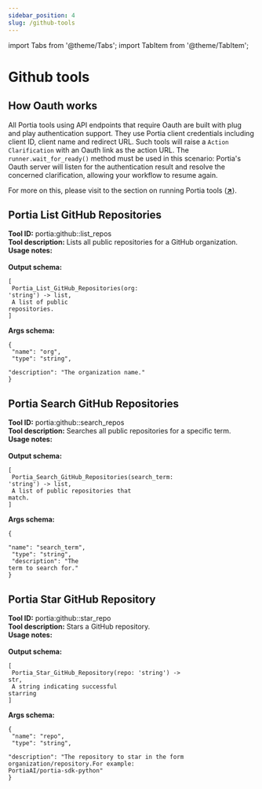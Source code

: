 ```yaml
---
sidebar_position: 4
slug: /github-tools
---
```


import Tabs from '@theme/Tabs';
import TabItem from '@theme/TabItem';

# Github tools

## How Oauth works
All Portia tools using API endpoints that require Oauth are built with plug and play authentication support. They use Portia client credentials including client ID, client name and redirect URL. Such tools will raise a `Action Clarification` with an Oauth link as the action URL. The `runner.wait_for_ready()` method must be used in this scenario: Portia's Oauth server will listen for the authentication result and resolve the concerned clarification, allowing your workflow to resume again.

For more on this, please visit to the section on running Portia tools (<a href="/run-portia-tools" target="_blank">**↗**</a>). 

## Portia List GitHub Repositories
**Tool ID:** portia:github::list_repos<br/>**Tool description:** Lists all public repositories for a GitHub organization.<br/>**Usage notes:**<br/><br/>**Output schema:** <pre><code>[<br/>  Portia_List_GitHub_Repositories(org: 'string') -> list,<br/>  A list of public repositories.<br/>]</code></pre>**Args schema:** <pre><code>\{<br/>  "name": "org",<br/>  "type": "string",<br/>  "description": "The organization name."<br/>\}</code></pre>
## Portia Search GitHub Repositories
**Tool ID:** portia:github::search_repos<br/>**Tool description:** Searches all public repositories for a specific term.<br/>**Usage notes:**<br/><br/>**Output schema:** <pre><code>[<br/>  Portia_Search_GitHub_Repositories(search_term: 'string') -> list,<br/>  A list of public repositories that match.<br/>]</code></pre>**Args schema:** <pre><code>\{<br/>  "name": "search_term",<br/>  "type": "string",<br/>  "description": "The term to search for."<br/>\}</code></pre>
## Portia Star GitHub Repository
**Tool ID:** portia:github::star_repo<br/>**Tool description:** Stars a GitHub repository.<br/>**Usage notes:**<br/><br/>**Output schema:** <pre><code>[<br/>  Portia_Star_GitHub_Repository(repo: 'string') -> str,<br/>  A string indicating successful starring<br/>]</code></pre>**Args schema:** <pre><code>\{<br/>  "name": "repo",<br/>  "type": "string",<br/>  "description": "The repository to star in the form organization/repository.For example: PortiaAI/portia-sdk-python"<br/>\}</code></pre>